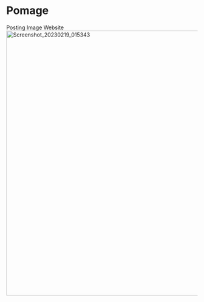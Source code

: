 # Pomage
Posting Image Website
<img width="696" alt="Screenshot_20230219_015343" src="https://user-images.githubusercontent.com/80674608/219883433-5785c799-eb2f-424e-9ad5-26e907154524.png">
